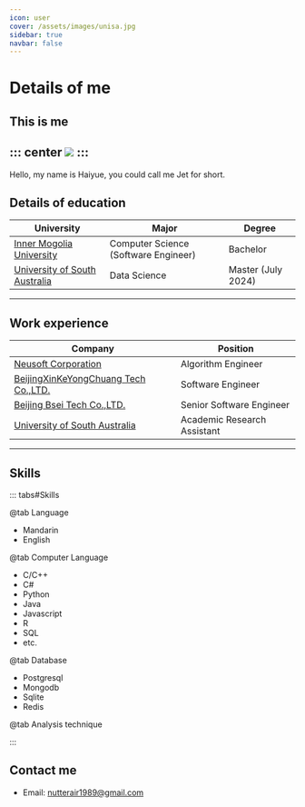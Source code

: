 ```yaml
---
icon: user
cover: /assets/images/unisa.jpg
sidebar: true
navbar: false
---
```

# Details of me
## This is me
::: center
![](/haiyue.jpg)
:::
-----
Hello, my name is Haiyue, you could call me Jet for short. 

<!-- If you have any questions on technique or any technical position please contact me via email.-->

## Details of education

| University | Major | Degree |
| - | - | - |
|[Inner Mogolia University](https://www.imu.edu.cn/index.htm) | Computer Science (Software Engineer) | Bachelor |
| [University of South Australia](https://www.unisa.edu.au/) | Data Science | Master (July 2024) |

-----
## Work experience

| Company | Position |
| - | - |
|[Neusoft Corporation](https://www.neusoft.com/cn/) | Algorithm Engineer |
| [BeijingXinKeYongChuang Tech Co.,LTD.](http://www.polygraph.cn/contact.asp) | Software Engineer |
| [Beijing Bsei Tech Co.,LTD.](http://www.bsei.com.cn/) | Senior Software Engineer |
| [University of South Australia](https://unisa.edu.au/) | Academic Research Assistant |

-----
## Skills

::: tabs#Skills

@tab Language
- Mandarin
- English

@tab Computer Language
- C/C++ 
- C#
- Python
- Java
- Javascript
- R
- SQL
- etc.

@tab Database
- Postgresql
- Mongodb
- Sqlite
- Redis

@tab Analysis technique

:::

## Contact me
- Email: nutterair1989@gmail.com


